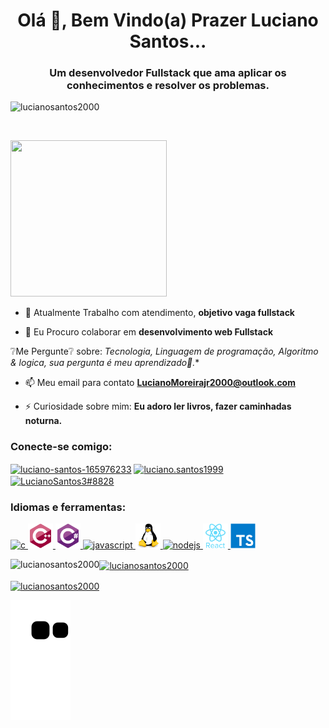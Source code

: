 <h1 align="center">Olá 👋, Bem Vindo(a) Prazer Luciano Santos...</h1>
<h3 align="center">Um desenvolvedor Fullstack que ama aplicar os conhecimentos e resolver os problemas.</h3 >

<p align="left"> <img src="https://komarev.com/ghpvc/?username=lucianosantos2000&label=Profile%20views&color=0e75b6&style=flat" alt="lucianosantos2000" /> </p>

<p align="left"> <a href="https://twitter.com/" target="blank"><img src="https://img.shields.io/twitter/follow/?logo=twitter&style= for-the-badge" alt="" /></a> </p>

<img src="https://i.ibb.co/KcntSyn/1651282996100.png" width="250" height="250">

- 🔭 Atualmente Trabalho com atendimento, **objetivo vaga fullstack**

- 👯 Eu Procuro colaborar em **desenvolvimento web Fullstack**

❔Me Pergunte❔ sobre: *Tecnologia, Linguagem de programação, Algoritmo & logica, sua pergunta é meu aprendizado👋.**

- 📫 Meu email para contato **LucianoMoreirajr2000@outlook.com**

- ⚡ Curiosidade sobre mim: **Eu adoro ler livros, fazer caminhadas noturna.**

<h3 align= "left">Conecte-se comigo:</h3>
<a href="https://linkedin.com/in/luciano-santos-165976233" target="blank"><img align="center" src="https://img.shields.io/badge/LinkedIn-0077B5?style=for-the-badge&logo=linkedin&logoColor=white" alt="luciano-santos-165976233" height="30" width="90" /></a>
<a href="https://instagram.com/luciano.santos1999" target="blank"><img align="center" src="https://img.shields.io/badge/Instagram-E4405F?style=for-the-badge&logo=instagram&logoColor=white" alt="luciano.santos1999" height="30" width="90" /></a>
<a href="https://discord.gg/LucianoSantos3#8828" target="blank"><img align="center" src="https://img.shields.io/badge/Discord-7289DA?style=for-the-badge&logo=discord&logoColor=white" alt="LucianoSantos3#8828" height="30" width="90" /></a>
</p>

<h3 align="left ">Idiomas e ferramentas:</h3>
<p align="left"> <a href="https://www.cprogramming.com/" target="_blank" rel="noreferrer"> <img src="https://img.shields.io/badge/C-00599C?style=for-the-badge&logo=c&logoColor=white" alt="c" width="40" height="40"/> </a> <a href="https://www.w3schools. com/cpp/" target="_blank" rel="noreferrer"> <img src="https://raw.githubusercontent.com/devicons/devicon/master/icons/cplusplus/cplusplus-original.svg" alt=" cplusplus" width="40" height="40"/> </a> <a href="https://www.w3schools.com/cs/" target="_blank" rel="noreferrer"> <img src ="https://raw.githubusercontent.com/devicons/devicon/master/icons/csharp/csharp-original.svg" alt="csharp" width="40" height="40"/> </a> <a href ="https://developer.mozilla.org/en-US/docs/Web/JavaScript" target="_blank" rel="noreferrer"> <img src="https://img.shields.io/badge/JavaScript-323330?style=for-the-badge&logo=javascript&logoColor=F7DF1E" alt="javascript" width="90" height="30"/> </a> <a href="https://www.linux.org/ " target="_blank" rel="noreferrer"> <img src="https://raw.githubusercontent.com/devicons/devicon/master/icons/linux/linux-original.svg" alt="linux" width= "40"height="40"/> </a> <a href="https://nodejs.org" target="_blank" rel="noreferrer"> <img src="https://img.shields.io/badge/Node.js-43853D?style=for-the-badge&logo=node.js&logoColor=white" alt="nodejs" width="90" height="30"/> </a> <a href="https://reactjs. org/" target="_blank" rel="noreferrer"> <img src="https://raw.githubusercontent.com/devicons/devicon/master/icons/react/react-original-wordmark.svg" alt=" react" width="40" height="40"/> </a> <a href="https://www.typescriptlang.org/" target="_blank" rel="noreferrer"><img src="https://raw.githubusercontent.com/devicons/devicon/master/icons/typescript/typescript-original.svg" alt="typescript" width="40" height="40"/> </ a> </p>

<p><img align="left" src="https://github-readme-stats.vercel.app/api/top-langs?username=lucianosantos2000&show_icons=true&locale=en&layout=compact" alt="lucianosantos2000" /> </p>

<p> <img align="center" src="https://github-readme-stats.vercel.app/api?username=lucianosantos2000&show_icons=true&locale=en" alt="lucianosantos2000" /> </p>

<p><img align="center" src="https://github-readme-streak-stats.herokuapp.com/?user=lucianosantos2000&" alt="lucianosantos2000" /></p>


![Snake animation](https://github.com/LucianoSantos2000/LucianoSantos2000/blob/output/github-contribution-grid-snake.svg)
